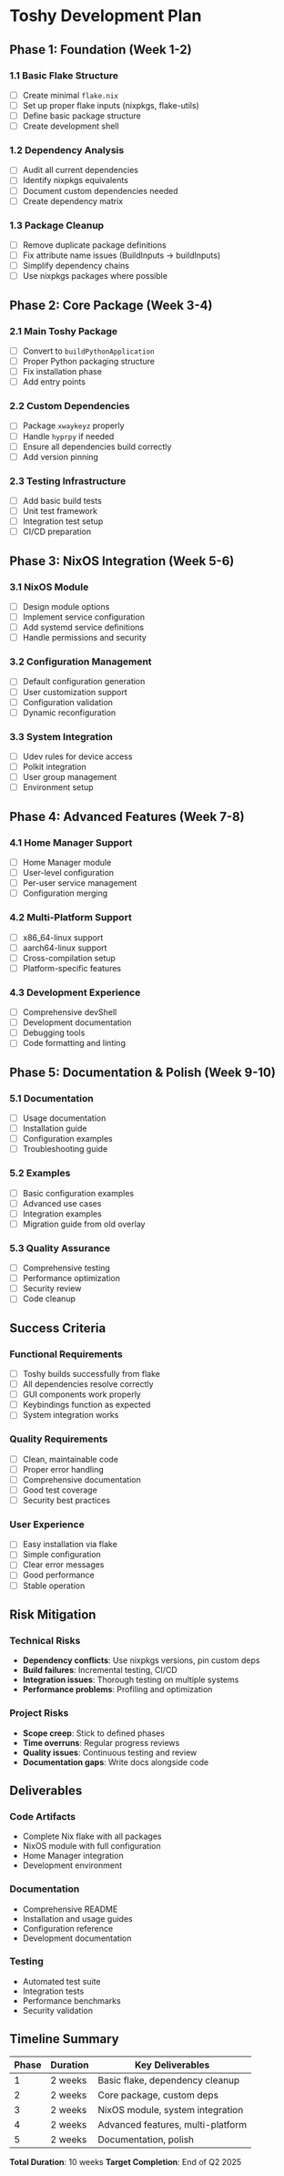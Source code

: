# Toshy Development Plan

## Phase 1: Foundation (Week 1-2)

### 1.1 Basic Flake Structure
- [ ] Create minimal `flake.nix`
- [ ] Set up proper flake inputs (nixpkgs, flake-utils)
- [ ] Define basic package structure
- [ ] Create development shell

### 1.2 Dependency Analysis
- [ ] Audit all current dependencies
- [ ] Identify nixpkgs equivalents
- [ ] Document custom dependencies needed
- [ ] Create dependency matrix

### 1.3 Package Cleanup
- [ ] Remove duplicate package definitions
- [ ] Fix attribute name issues (BuildInputs → buildInputs)
- [ ] Simplify dependency chains
- [ ] Use nixpkgs packages where possible

## Phase 2: Core Package (Week 3-4)

### 2.1 Main Toshy Package
- [ ] Convert to `buildPythonApplication`
- [ ] Proper Python packaging structure
- [ ] Fix installation phase
- [ ] Add entry points

### 2.2 Custom Dependencies
- [ ] Package `xwaykeyz` properly
- [ ] Handle `hyprpy` if needed
- [ ] Ensure all dependencies build correctly
- [ ] Add version pinning

### 2.3 Testing Infrastructure
- [ ] Add basic build tests
- [ ] Unit test framework
- [ ] Integration test setup
- [ ] CI/CD preparation

## Phase 3: NixOS Integration (Week 5-6)

### 3.1 NixOS Module
- [ ] Design module options
- [ ] Implement service configuration
- [ ] Add systemd service definitions
- [ ] Handle permissions and security

### 3.2 Configuration Management
- [ ] Default configuration generation
- [ ] User customization support
- [ ] Configuration validation
- [ ] Dynamic reconfiguration

### 3.3 System Integration
- [ ] Udev rules for device access
- [ ] Polkit integration
- [ ] User group management
- [ ] Environment setup

## Phase 4: Advanced Features (Week 7-8)

### 4.1 Home Manager Support
- [ ] Home Manager module
- [ ] User-level configuration
- [ ] Per-user service management
- [ ] Configuration merging

### 4.2 Multi-Platform Support
- [ ] x86_64-linux support
- [ ] aarch64-linux support
- [ ] Cross-compilation setup
- [ ] Platform-specific features

### 4.3 Development Experience
- [ ] Comprehensive devShell
- [ ] Development documentation
- [ ] Debugging tools
- [ ] Code formatting and linting

## Phase 5: Documentation & Polish (Week 9-10)

### 5.1 Documentation
- [ ] Usage documentation
- [ ] Installation guide
- [ ] Configuration examples
- [ ] Troubleshooting guide

### 5.2 Examples
- [ ] Basic configuration examples
- [ ] Advanced use cases
- [ ] Integration examples
- [ ] Migration guide from old overlay

### 5.3 Quality Assurance
- [ ] Comprehensive testing
- [ ] Performance optimization
- [ ] Security review
- [ ] Code cleanup

## Success Criteria

### Functional Requirements
- [ ] Toshy builds successfully from flake
- [ ] All dependencies resolve correctly
- [ ] GUI components work properly
- [ ] Keybindings function as expected
- [ ] System integration works

### Quality Requirements
- [ ] Clean, maintainable code
- [ ] Proper error handling
- [ ] Comprehensive documentation
- [ ] Good test coverage
- [ ] Security best practices

### User Experience
- [ ] Easy installation via flake
- [ ] Simple configuration
- [ ] Clear error messages
- [ ] Good performance
- [ ] Stable operation

## Risk Mitigation

### Technical Risks
- **Dependency conflicts**: Use nixpkgs versions, pin custom deps
- **Build failures**: Incremental testing, CI/CD
- **Integration issues**: Thorough testing on multiple systems
- **Performance problems**: Profiling and optimization

### Project Risks
- **Scope creep**: Stick to defined phases
- **Time overruns**: Regular progress reviews
- **Quality issues**: Continuous testing and review
- **Documentation gaps**: Write docs alongside code

## Deliverables

### Code Artifacts
- Complete Nix flake with all packages
- NixOS module with full configuration
- Home Manager integration
- Development environment

### Documentation
- Comprehensive README
- Installation and usage guides
- Configuration reference
- Development documentation

### Testing
- Automated test suite
- Integration tests
- Performance benchmarks
- Security validation

## Timeline Summary

| Phase | Duration | Key Deliverables |
|-------|----------|------------------|
| 1 | 2 weeks | Basic flake, dependency cleanup |
| 2 | 2 weeks | Core package, custom deps |
| 3 | 2 weeks | NixOS module, system integration |
| 4 | 2 weeks | Advanced features, multi-platform |
| 5 | 2 weeks | Documentation, polish |

**Total Duration**: 10 weeks
**Target Completion**: End of Q2 2025
